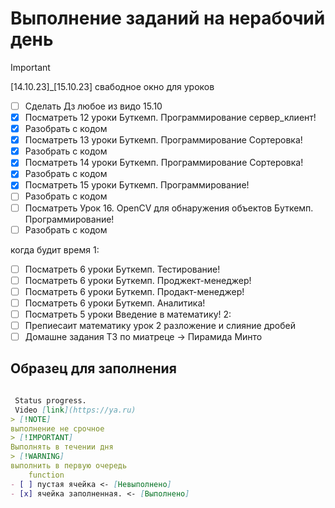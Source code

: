 # Выполнение заданий на нерабочий день

> [!IMPORTANT]
[14.10.23]_[15.10.23] свабодное окно для уроков

- [ ] Сделать Дз любое из видо 15.10
- [x] Посматреть 12 уроки Буткемп. Программирование сервер_клиент!
- [x] Разобрать с кодом
- [x] Посматреть 13 уроки Буткемп. Программирование Сортеровка!
- [x] Разобрать с кодом
- [x] Посматреть 14 уроки Буткемп. Программирование Сортеровка!
- [x] Разобрать с кодом
- [x] Посматреть 15 уроки Буткемп. Программирование!
- [ ] Разобрать с кодом
- [ ] Посматреть Урок 16. OpenCV для обнаружения объектов  Буткемп. Программирование!
- [ ] Разобрать с кодом

 когда будит время
 1:

- [ ] Посматреть 6 уроки Буткемп. Тестирование!
- [ ] Посматреть 6 уроки Буткемп. Проджект-менеджер!
- [ ] Посматреть 6 уроки Буткемп. Продакт-менеджер!
- [ ] Посматреть 6 уроки Буткемп. Аналитика!
- [ ] Посматреть 5 уроки Введение в математику!
2:
- [ ] Препиесаит математику урок 2 разложение и слияние дробей
- [ ] Домашне задания Т3 по  миатреце -> Пирамида Минто

## Образец для заполнения

```md

 Status progress. 
 Vidеo [link](https://ya.ru)
> [!NOTE]
выполнение не срочное 
> [!IMPORTANT]
Выполнять в течении дня
> [!WARNING]
выполнить в первую очередь
    function
- [ ] пустая ячейка <- [Невыполнено]
- [x] ячейка заполненная. <- [Выполнено]

```

